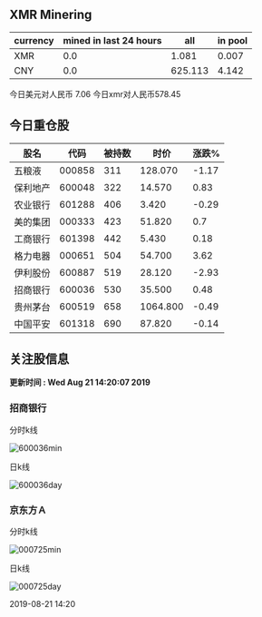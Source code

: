 ## XMR Minering

|currency|mined in last 24 hours|all|in pool|
|---|---|---|---|
|XMR|0.0|1.081|0.007|
|CNY|0.0|625.113|4.142|

今日美元对人民币 7.06	今日xmr对人民币578.45


## 今日重仓股 

|股名|代码|被持数|时价|涨跌%|
|---|---|---|---|---|
|五粮液|000858|311|128.070|-1.17|
|保利地产|600048|322|14.570|0.83|
|农业银行|601288|406|3.420|-0.29|
|美的集团|000333|423|51.820|0.7|
|工商银行|601398|442|5.430|0.18|
|格力电器|000651|504|54.700|3.62|
|伊利股份|600887|519|28.120|-2.93|
|招商银行|600036|530|35.500|0.48|
|贵州茅台|600519|658|1064.800|-0.49|
|中国平安|601318|690|87.820|-0.14|

## 关注股信息
**更新时间 : Wed Aug 21 14:20:07 2019**
### 招商银行 
分时k线

![600036min](http://image.sinajs.cn/newchart/min/n/sh600036.gif)

日k线

![600036day](http://image.sinajs.cn/newchart/daily/n/sh600036.gif)

### 京东方Ａ 
分时k线

![000725min](http://image.sinajs.cn/newchart/min/n/sz000725.gif)

日k线

![000725day](http://image.sinajs.cn/newchart/daily/n/sz000725.gif)

2019-08-21 14:20